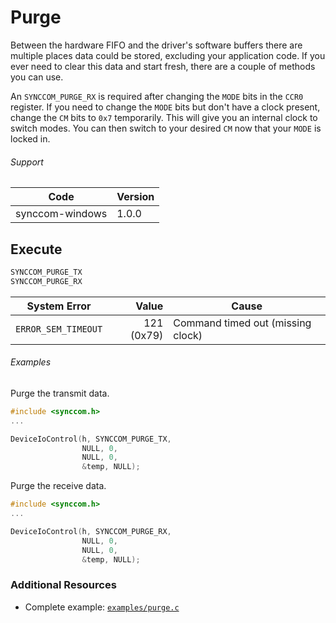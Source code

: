 # Purge

Between the hardware FIFO and the driver's software buffers there are multiple places data could be stored, excluding your application code. If you ever need to clear this data and start fresh, there are a couple of methods you can use.

An `SYNCCOM_PURGE_RX` is required after changing the `MODE` bits in the `CCR0` register. If you need to change the `MODE` bits but don't have a clock present, change the `CM` bits to `0x7` temporarily. This will give you an internal clock to switch modes. You can then switch to your desired `CM` now that your `MODE` is locked in.

###### Support
| Code | Version |
| ---- | ------- |
| synccom-windows | 1.0.0 |


## Execute
```c
SYNCCOM_PURGE_TX
SYNCCOM_PURGE_RX
```

| System Error | Value | Cause |
| ------------ | -----:| ----- |
| `ERROR_SEM_TIMEOUT` | 121 (0x79) | Command timed out (missing clock) |

###### Examples
Purge the transmit data.
```c
#include <synccom.h>
...

DeviceIoControl(h, SYNCCOM_PURGE_TX,
                NULL, 0,
                NULL, 0,
                &temp, NULL);
```

Purge the receive data.
```c
#include <synccom.h>
...

DeviceIoControl(h, SYNCCOM_PURGE_RX,
                NULL, 0,
                NULL, 0,
                &temp, NULL);
```


### Additional Resources
- Complete example: [`examples/purge.c`](https://github.com/commtech/synccom-windows/blob/master/examples/purge/purge.c)
